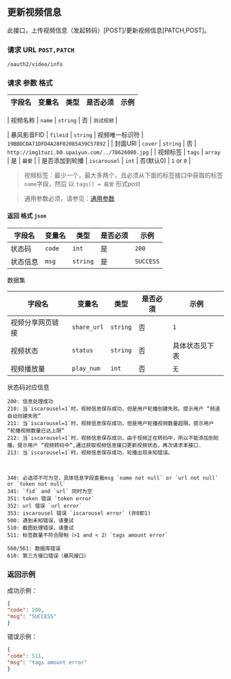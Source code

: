 ## 更新视频信息

此接口，上传视频信息（发起转码）[POST]/更新视频信息[PATCH,POST]。

### 请求 URL `POST,PATCH`

```
/oauth2/video/info
```

### 请求 参数 格式

| 字段名      | 变量名          | 类型         | 是否必须   | 示例                                       |
| -------- | ------------ | ---------- | ------ | ------------------------------------ |

| 视频名称     | `name`       | `string`   | 否      | `测试视频`       |

| 暴风影音FID | `fileid`        | `string`   | 视频唯一标识符   | `19BBDCDA71DFD4A28F02085439C57892` |
| 封面URl    | `cover`      | `string`   | 否      | `http://img1tuzi.b0.upaiyun.com/../78626080.jpg` |
| 视频标签     | `tags`       | `array`    | 是      | `最爱`                   |
| 是否添加到轮播  | `iscarousel` | `int`      | 否(默认0) | `1` or `0`           |

> 视频标签：最少一个，最大多两个，且必须从下面的标签接口中获取的标签`name`字段，然后 以 `tags[] = 最爱` 形式post

> 通用参数必须，请参见：[通用参数](must.md)

#### 返回 格式 `json`

| 字段名  | 变量名    | 类型       | 是否必须 | 示例        |
| ---- | ------ | -------- | ---- | --------- |
| 状态码  | `code` | `int`    | 是    | `200`     |
| 状态信息 | `msg`  | `string` | 是    | `SUCCESS` |


数据集

| 字段名 | 变量名 | 类型 | 是否必须 | 示例 |
| ----- | -------- | -------- | ---- | ----------------- |
| 视频分享网页链接 | `share_url` | `string` | 否 | `1` |
| 视频状态 | `status` | `string` | 否 | 具体状态见下表 |
| 视频播放量 | `play_num` | `int` | 否 | `无` |

状态码对应信息

```
200: 信息处理成功
210: 当`iscarousel=1`时，视频信息保存成功，但是用户轮播创建失败。提示用户 “频道自动创建失败”
211: 当`iscarousel=1`时，视频信息保存成功，但是用户轮播视频数量超限。提示用户 “轮播视频数量已达上限”
212: 当`iscarousel=1`时，视频信息保存成功，由于视频正在转码中，所以不能添加到轮播。提示用户 “视频转码中”,通过获取视频信息接口更新视频状态，再次请求本接口.
213: 当`iscarousel=1`时，视频信息保存成功，轮播出现未知错误。



340: 必选项不可为空，具体信息字段查看msg `name not null` or `url not null` or `token not null`
341: `fid` and `url` 同时为空
351: token 错误 `token error`
352: url 错误 `url error`
353: iscarousel 错误 `iscarousel error` (非0即1)
500: 遇到未知错误，请重试
510: 截图处理错误，请重试
511: 标签数量不符合限制（>1 and < 2）`tags amount error`

560/561: 数据库错误
610: 第三方接口错误（暴风接口）
```

### 返回示例

成功示例：

```json
{
"code": 200,
"msg": "SUCCESS"
}
```

错误示例：

```json
{
"code": 511,
"msg": "tags amount error"
}
```